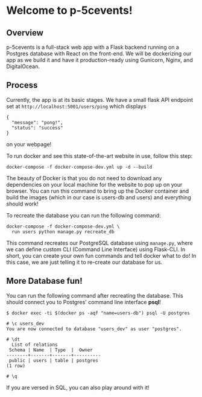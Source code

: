 # Welcome to p-5cevents!

## Overview

p-5cevents is a full-stack web app with a Flask backend running on a Postgres database with React on the front-end. We will be dockerizing our app as we build it and have it production-ready using Gunicorn, Nginx, and DigitalOcean.

## Process

Currently, the app is at its basic stages. We have a small flask API endpoint set at `http://localhost:5001/users/ping` which displays
```
{
  "message": "pong!",
  "status": "success"
}
```
on your webpage!

To run docker and see this state-of-the-art website in use, follow this step:

```
docker-compose -f docker-compose-dev.yml up -d --build
```
The beauty of Docker is that you do not need to download any dependencies on your local machine for the website to pop up on your browser. You can run this command to bring up the Docker container and build the images (which in our case is users-db and users) and everything should work!

To recreate the database you can run the following command:

```
docker-compose -f docker-compose-dev.yml \
  run users python manage.py recreate_db
```
This command recreates our PostgreSQL database using `manage.py`, where we can define custom CLI (Command Line Interface) using Flask-CLI. In short, you can create your own fun commands and tell docker what to do! In this case, we are just telling it to re-create our database for us.

## More Database fun!

You can run the following command after recreating the database. This should connect you to Postgres' command line interface **psql**!
```
$ docker exec -ti $(docker ps -aqf "name=users-db") psql -U postgres

# \c users_dev
You are now connected to database "users_dev" as user "postgres".

# \dt
  List of relations
 Schema | Name  | Type  |  Owner
--------+-------+-------+----------
 public | users | table | postgres
(1 row)

# \q 
```
If you are versed in SQL, you can also play around with it!
